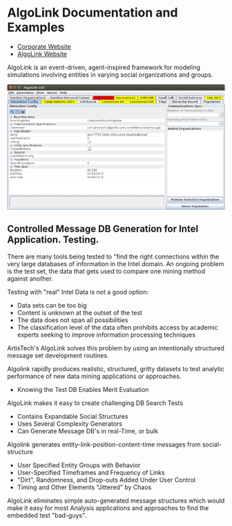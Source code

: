 # AlgoLink Documentation and Examples

- [Corporate Website](http://artistech.com/)
- [AlgoLink Website](http://artistech.com/algolink.html)

AlgoLink is an event-driven, agent-inspired framework for modeling simulations involving entities in varying social organizations and groups.<br>

![](images/AlgoLink-desktop.png)

## Controlled Message DB Generation for Intel Application. Testing.

There are many tools being tested to "find the right connections within the very large databases of information in the Intel domain. An ongoing problem is the test set, the data that gets used to compare one mining method against another.

Testing with "real" Intel Data is not a good option:

- Data sets can be too big
- Content is unknown at the outset of the test
- The data does not span all possibilities
- The classification level of the data often prohibits access by academic experts seeking to improve information processing techniques

ArtisTech's AlgoLink solves this problem by using an intentionally structured message set development routines.

Algolink rapidly produces realistic, structured, gritty datasets to test analytic performance of new data mining applications or approaches.

- Knowing the Test DB Enables Merit Evaluation

AlgoLink makes it easy to create challenging DB Search Tests

- Contains Expandable Social Structures
- Uses Several Complexity Generators
- Can Generate Message DB's in real-Time, or bulk

Algolink generates entity-link-position-content-time messages from social-structure

- User Specified Entity Groups with Behavior
- User-Specified Timeframes and Frequency of Links
- "Dirt", Randomness, and Drop-outs Added Under User Control
- Timing and Other Elements "Jittered" by Chaos

AlgoLink eliminates simple auto-generated message structures which would make it easy for most Analysis applications and approaches to find the embedded test "bad-guys".

